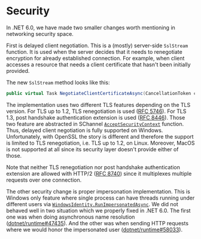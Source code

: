 # Security

In .NET 6.0, we have made two smaller changes worth mentioning in networking security space.

First is delayed client negotiation. This is a (mostly) server-side `SslStream` function. It is used when the server decides that it needs to renegotiate encryption for already established connection. For example, when client accesses a resource that needs a client certificate that hasn't been initially provided.

The new `SslStream` method looks like this:
```C#
public virtual Task NegotiateClientCertificateAsync(CancellationToken cancellationToken = default);
```

The implementation uses two different TLS features depending on the TLS version. For TLS up to 1.2, TLS renegotiation is used ([RFC 5746](https://www.rfc-editor.org/rfc/rfc5746.html)). For TLS 1.3, post handshake authentication extension is used ([RFC 8446](https://datatracker.ietf.org/doc/html/rfc8446#section-4.2.6)). Those two feature are abstracted in SChannel [`AcceptSecurityContext`](https://docs.microsoft.com/en-us/windows/win32/secauthn/acceptsecuritycontext--schannel) function. Thus, delayed client negotiation is fully supported on Windows. Unfortunately, with OpenSSL the story is different and therefore the support is limited to TLS renegotiation, i.e. TLS up to 1.2, on Linux. Moreover, MacOS is not supported at all since its security layer doesn't provide either of those.

Note that neither TLS renegotiation nor post handshake authentication extension are allowed with HTTP/2 ([RFC 8740](https://datatracker.ietf.org/doc/html/rfc8740)) since it multiplexes multiple requests over one connection.


The other security change is proper impersonation implementation. This is Windows only feature where single process can have threads running under different users via [`WindowsIdentity.RunImpersonatedAsync`](https://docs.microsoft.com/en-us/dotnet/api/system.security.principal.windowsidentity.runimpersonatedasync?view=net-6.0). We did not behaved well in two situation which we properly fixed in .NET 6.0. The first one was when doing asynchronous name resolution ([dotnet/runtime#47435](https://github.com/dotnet/runtime/pull/47435)). And the other was when sending HTTP requests where we would honor the impersonated user ([dotnet/runtime#58033](https://github.com/dotnet/runtime/issues/58033)).